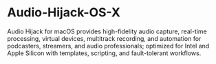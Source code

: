 # Audio-Hijack-OS-X
Audio Hijack for macOS provides high-fidelity audio capture, real-time processing, virtual devices, multitrack recording, and automation for podcasters, streamers, and audio professionals; optimized for Intel and Apple Silicon with templates, scripting, and fault-tolerant workflows.
